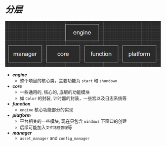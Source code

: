 # *分层*

<img src="assets/../../assets/images/00.png">

* ***engine***
  * 整个项目的核心类，主要功能为 `start` 和 `shundown`
* ***core***
  * 一些通用的, 核心的, 底层的功能模块
  * 如 `Color` 的封装, 计时器的封装，一些宏以及日志系统等
* ***function***
  * `engine` 核心功能部分的实现
* ***platform***
  * 平台相关的一些模块, 现在只包含 `windows` 下窗口的创建
  * 后续可能加入`文件路径管理`等
* ***manager***
  * `asset_manager` and `config_manager`
